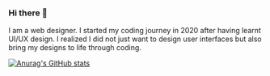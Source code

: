 ### Hi there 👋

I am a web designer. I started my coding journey in 2020 after having learnt UI/UX design. I realized I did not just want to design user interfaces but also bring my designs to life through coding. 

[![Anurag's GitHub stats](https://github-readme-stats.vercel.app/api?username=kindnessrho)](https://github.com/anuraghazra/github-readme-stats)
